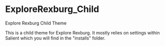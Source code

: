 # ExploreRexburg_Child
Explore Rexburg Child Theme

This is a child theme for Explore Rexburg. It mostly relies on settings within Salient which you will find in the "installs" folder.
